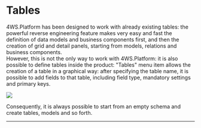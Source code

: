 # Tables

4WS.Platform has been designed to work with already existing tables: the powerful reverse engineering feature makes very easy and fast the definition of data models and business components first, and then the creation of grid and detail panels, starting from models, relations and business components.  
However, this is not the only way to work with 4WS.Platform: it is also possible to define tables inside the product: "Tables" menu item allows the creation of a table in a graphical way: after specifying the table name, it is possible to add fields to that table, including field type, mandatory settings and primary keys.

![](http://4wsplatform.org/wp-content/uploads/2015/12/addTable-1024x519.jpg)

Consequently, it is always possible to start from an empty schema and create tables, models and so forth.

---




